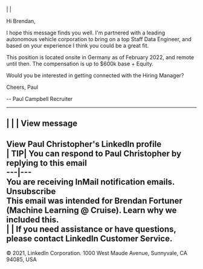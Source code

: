 | | 

Hi Brendan,

I hope this message finds you well. I'm partnered with a leading autonomous vehicle corporation to bring on a top Staff Data Engineer, and based on your experience I think you could be a great fit.

This position is located onsite in Germany as of February 2022, and remote until then. The compensation is up to $600k base + Equity.

Would you be interested in getting connected with the Hiring Manager?

Cheers, Paul

\-- Paul Campbell Recruiter  
  
---  
| | | View message  
---  
View Paul Christopher's LinkedIn profile  
| TIP| You can respond to Paul Christopher by replying to this email  
---|---  
You are receiving InMail notification emails. Unsubscribe  
This email was intended for Brendan Fortuner (Machine Learning @ Cruise). Learn why we included this.  
| | If you need assistance or have questions, please contact LinkedIn Customer Service.  
---  
© 2021, LinkedIn Corporation. 1000 West Maude Avenue, Sunnyvale, CA 94085, USA
